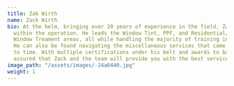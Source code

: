 ```yaml
---
title: Zak Wirth
name: Zack Wirth
bio: At the helm, bringing over 20 years of experience in the field, Zack is the workhorse
  within the operation. He leads the Window Tint, PPF, and Residential/Commercial
  Window Treament areas, all while handling the majority of training in those areas.
  He can also be found navigating the miscellaneous services that come in from time
  to time. With multiple certifications under his belt and awards to back it up, be
  assured that Zack and the team will provide you with the best service around!
image_path: "/assets/images/-24a6440.jpg"
weight: 1
---
```


